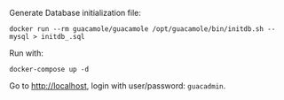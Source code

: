 Generate Database initialization file:

    docker run --rm guacamole/guacamole /opt/guacamole/bin/initdb.sh --mysql > initdb_.sql

Run with:

    docker-compose up -d

Go to <http://localhost>, login with user/password: `guacadmin`.